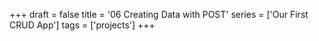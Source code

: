 +++
draft = false
title = '06 Creating Data with POST'
series = ['Our First CRUD App']
tags = ['projects']
+++